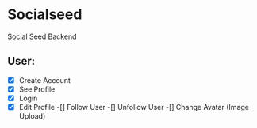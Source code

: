 # Socialseed
Social Seed Backend


## User:

-[x] Create Account
-[x] See Profile
-[x] Login 
-[x] Edit Profile
-[] Follow User
-[] Unfollow User
-[] Change Avatar (Image Upload)